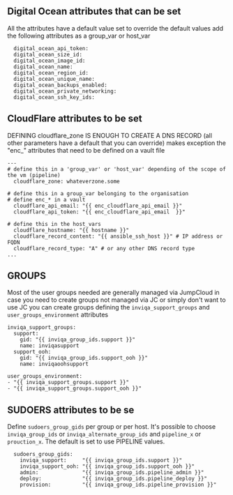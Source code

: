## Digital Ocean attributes that can be set
All the attributes have a default value set
to override the default values add the following attributes as a group_var or host_var
```
  digital_ocean_api_token:          
  digital_ocean_size_id:            
  digital_ocean_image_id:           
  digital_ocean_name:               
  digital_ocean_region_id:          
  digital_ocean_unique_name:        
  digital_ocean_backups_enabled:    
  digital_ocean_private_networking:
  digital_ocean_ssh_key_ids:        
```
## CloudFlare attributes to be set

DEFINING cloudflare_zone IS ENOUGH TO CREATE A DNS RECORD
(all other parameters have a default that you can override)
makes exception the "enc_" attributes that need to be defined on a vault file
```
---
# define this in a 'group_var' or 'host_var' depending of the scope of the vm (pipeline)
  cloudflare_zone: whateverzone.some

# define this in a group_var belonging to the organisation
# define enc_* in a vault
  cloudflare_api_email: "{{ enc_cloudflare_api_email }}"
  cloudflare_api_token: "{{ enc_cloudflare_api_email  }}"

# define this in the host_vars
  cloudflare_hostname: "{{ hostname }}"
  cloudflare_record_content: "{{ ansible_ssh_host }}" # IP address or FQDN
  cloudflare_record_type: "A" # or any other DNS record type
...
```
## GROUPS
Most of the user groups needed are generally managed via JumpCloud
in case you need to create groups not managed via JC or simply don't want to use JC
you can create groups defining the `inviqa_support_groups` and `user_groups_environment` attributes
```
inviqa_support_groups:
  support:
    gid: "{{ inviqa_group_ids.support }}"
    name: inviqasupport
  support_ooh:
    gid: "{{ inviqa_group_ids.support_ooh }}"
    name: inviqaoohsupport

user_groups_environment:
- "{{ inviqa_support_groups.support }}"
- "{{ inviqa_support_groups.support_ooh }}"

```
## SUDOERS attributes to be se
Define `sudoers_group_gids` per group or per host.
It's possible to choose `inviqa_group_ids` or `inviqa_alternate_group_ids` and `pipeline_x` or `prouction_x`.
The default is set to use PIPELINE values.
```
  sudoers_group_gids:
    inviqa_support:     "{{ inviqa_group_ids.support }}"
    inviqa_support_ooh: "{{ inviqa_group_ids.support_ooh }}"
    admin:              "{{ inviqa_group_ids.pipeline_admin }}"
    deploy:             "{{ inviqa_group_ids.pipeline_deploy }}"
    provision:          "{{ inviqa_group_ids.pipeline_provision }}"
```

